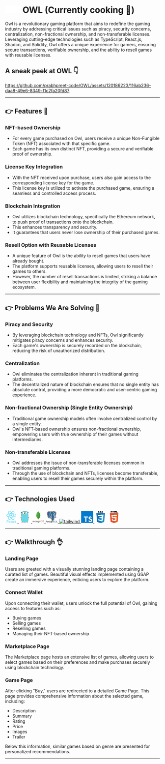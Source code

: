 
# <img width=50px  src="https://github.com/prabhpreet-code/OWL/blob/master/Frontend/src/assets/owl.png"/> OWL (Currently cooking 🙊)


Owl is a revolutionary gaming platform that aims to redefine the gaming industry by addressing critical issues such as piracy, security concerns, centralization, non-fractional ownership, and non-transferable licenses. Leveraging cutting-edge technologies such as TypeScript, React.js, Shadcn, and Solidity, Owl offers a unique experience for gamers, ensuring secure transactions, verifiable ownership, and the ability to resell games with reusable licenses.

## A sneak peek at OWL 👇

https://github.com/prabhpreet-code/OWL/assets/120186223/116ab236-daa8-49e6-8349-f1c2fa20fd87

---
## 👉  Features 💯

### NFT-based Ownership
- For every game purchased on Owl, users receive a unique Non-Fungible Token (NFT) associated with that specific game.
- Each game has its own distinct NFT, providing a secure and verifiable proof of ownership.

### License Key Integration
- With the NFT received upon purchase, users also gain access to the corresponding license key for the game.
- This license key is utilized to activate the purchased game, ensuring a seamless and controlled access process.

### Blockchain Integration
- Owl utilizes blockchain technology, specifically the Ethereum network, to push proof of transactions onto the blockchain.
- This enhances transparency and security.
- It guarantees that users never lose ownership of their purchased games.

### Resell Option with Reusable Licenses
- A unique feature of Owl is the ability to resell games that users have already bought.
- The platform supports reusable licenses, allowing users to resell their games to others.
- However, the number of resell transactions is limited, striking a balance between user flexibility and maintaining the integrity of the gaming ecosystem.

---

## 👉 Problems We Are Solving 🧐

### Piracy and Security
- By leveraging blockchain technology and NFTs, Owl significantly mitigates piracy concerns and enhances security.
- Each game's ownership is securely recorded on the blockchain, reducing the risk of unauthorized distribution.

### Centralization
- Owl eliminates the centralization inherent in traditional gaming platforms.
- The decentralized nature of blockchain ensures that no single entity has absolute control, providing a more democratic and user-centric gaming experience.

### Non-fractional Ownership (Single Entity Ownership)
- Traditional game ownership models often involve centralized control by a single entity.
- Owl's NFT-based ownership ensures non-fractional ownership, empowering users with true ownership of their games without intermediaries.

### Non-transferable Licenses
- Owl addresses the issue of non-transferable licenses common in traditional gaming platforms.
- Through the use of blockchain and NFTs, licenses become transferable, enabling users to resell their games securely within the platform.

---
## 👉 Technologies Used
<p align="left">  <a href="https://reactjs.org/" target="\_blank" rel="noreferrer"> <img src="https://raw.githubusercontent.com/devicons/devicon/master/icons/react/react-original-wordmark.svg" alt="react" width="40" height="40"/> </a> <a href="https://golang.org" target="\_blank" rel="noreferrer"> <img src="https://raw.githubusercontent.com/devicons/devicon/master/icons/go/go-original.svg" alt="go" width="40" height="40"/> </a>  <a href="https://www.mongodb.com/" target="\_blank" rel="noreferrer"> <img src="https://raw.githubusercontent.com/devicons/devicon/master/icons/mongodb/mongodb-original-wordmark.svg" alt="mongodb" width="40" height="40"/> </a> <a href="https://www.postgresql.org" target="\_blank" rel="noreferrer"> <img src="https://raw.githubusercontent.com/devicons/devicon/master/icons/postgresql/postgresql-original-wordmark.svg" alt="postgresql" width="40" height="40"/> </a> <a href="https://tailwindcss.com/" target="\_blank" rel="noreferrer"> <img src="https://www.vectorlogo.zone/logos/tailwindcss/tailwindcss-icon.svg" alt="tailwind" width="40" height="40"/> </a> <a href="https://www.typescriptlang.org/" target="\_blank" rel="noreferrer"> <img src="https://raw.githubusercontent.com/devicons/devicon/master/icons/typescript/typescript-original.svg" alt="typescript" width="40" height="40"/> </a> <a href="https://www.w3schools.com/css/" target="\_blank" rel="noreferrer"> <img src="https://raw.githubusercontent.com/devicons/devicon/master/icons/css3/css3-original-wordmark.svg" alt="css3" width="40" height="40"/></a> <a href="https://www.w3.org/html/" target="\_blank" rel="noreferrer"> <img src="https://raw.githubusercontent.com/devicons/devicon/master/icons/html5/html5-original-wordmark.svg" alt="html5" width="40" height="40"/> </a> </p>

---

## 👉 Walkthrough 👌

### Landing Page
Users are greeted with a visually stunning landing page containing a curated list of games. Beautiful visual effects implemented using GSAP create an immersive experience, enticing users to explore the platform.

### Connect Wallet
Upon connecting their wallet, users unlock the full potential of Owl, gaining access to features such as:
- Buying games
- Selling games
- Reselling games
- Managing their NFT-based ownership

### Marketplace Page
The Marketplace page hosts an extensive list of games, allowing users to select games based on their preferences and make purchases securely using blockchain technology.

### Game Page
After clicking "Buy," users are redirected to a detailed Game Page. This page provides comprehensive information about the selected game, including:
- Description
- Summary
- Rating
- Price
- Images
- Trailer

Below this information, similar games based on genre are presented for personalized recommendations.

---



